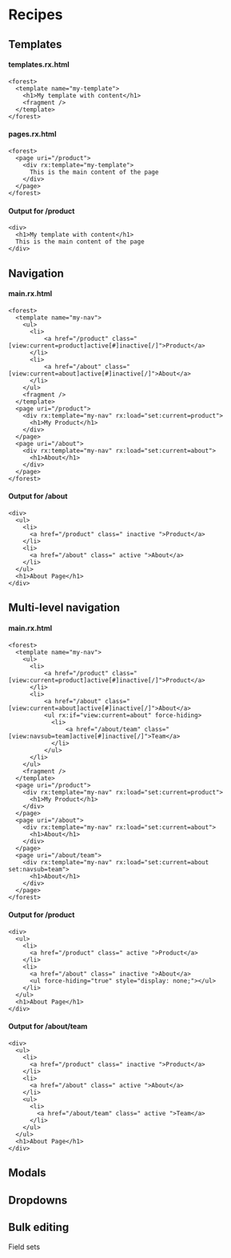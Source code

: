 # Recipes

## Templates

#### templates.rx.html
```html, template.rx.html
<forest>
  <template name="my-template">
    <h1>My template with content</h1>
    <fragment />
  </template>
</forest>
```

#### pages.rx.html
```html, page.rx.html
<forest>
  <page uri="/product">
    <div rx:template="my-template">
      This is the main content of the page
    </div>
  </page>
</forest>
```

#### Output for /product
```html, /product
<div>
  <h1>My template with content</h1>
  This is the main content of the page
</div>
```

## Navigation

#### main.rx.html
```html, nav.rx.html
<forest>
  <template name="my-nav">
    <ul>
      <li>
          <a href="/product" class="[view:current=product]active[#]inactive[/]">Product</a>
      </li>
      <li>
          <a href="/about" class="[view:current=about]active[#]inactive[/]">About</a>
      </li>
    </ul>
    <fragment />
  </template>
  <page uri="/product">
    <div rx:template="my-nav" rx:load="set:current=product">
      <h1>My Product</h1>
    </div>
  </page>
  <page uri="/about">
    <div rx:template="my-nav" rx:load="set:current=about">
      <h1>About</h1>
    </div>
  </page>
</forest>
```

#### Output for /about
```html, /about
<div>
  <ul>
    <li>
      <a href="/product" class=" inactive ">Product</a>
    </li>
    <li>
      <a href="/about" class=" active ">About</a>
    </li>
  </ul>
  <h1>About Page</h1>
</div>
```


## Multi-level navigation
#### main.rx.html
```html, nav.rx.html
<forest>
  <template name="my-nav">
    <ul>
      <li>
          <a href="/product" class="[view:current=product]active[#]inactive[/]">Product</a>
      </li>
      <li>
          <a href="/about" class="[view:current=about]active[#]inactive[/]">About</a>
          <ul rx:if="view:current=about" force-hiding>
            <li>
                <a href="/about/team" class="[view:navsub=team]active[#]inactive[/]">Team</a>
            </li>
          </ul>
      </li>
    </ul>
    <fragment />
  </template>
  <page uri="/product">
    <div rx:template="my-nav" rx:load="set:current=product">
      <h1>My Product</h1>
    </div>
  </page>
  <page uri="/about">
    <div rx:template="my-nav" rx:load="set:current=about">
      <h1>About</h1>
    </div>
  </page>
  <page uri="/about/team">
    <div rx:template="my-nav" rx:load="set:current=about set:navsub=team">
      <h1>About</h1>
    </div>
  </page>
</forest>
```

#### Output for /product
```html, /product
<div>
  <ul>
    <li>
      <a href="/product" class=" active ">Product</a>
    </li>
    <li>
      <a href="/about" class=" inactive ">About</a>
      <ul force-hiding="true" style="display: none;"></ul>
    </li>
  </ul>
  <h1>About Page</h1>
</div>
```

#### Output for /about/team
```html, /about/team
<div>
  <ul>
    <li>
      <a href="/product" class=" inactive ">Product</a>
    </li>
    <li>
      <a href="/about" class=" active ">About</a>
    </li>
    <ul>
      <li>
        <a href="/about/team" class=" active ">Team</a>
      </li>
    </ul>
  </ul>
  <h1>About Page</h1>
</div>
```

## Modals

## Dropdowns

## Bulk editing
Field sets
